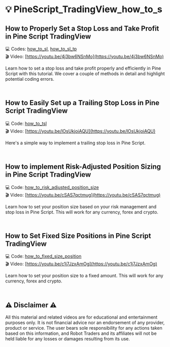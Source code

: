 # 💡 PineScript_TradingView_how_to_s


How to Properly Set a Stop Loss and Take Profit in Pine Script TradingView
-------------
💻 Codes: [how_to_sl](https://github.com/RobotTraders/PineScript_TradingView_how_to_s/blob/main/how_to_sl), 
[how_to_sl_tp](https://github.com/RobotTraders/PineScript_TradingView_how_to_s/blob/main/how_to_sl_tp) \
🎬 Video: [https://youtu.be/4j3bw6NSnMo](https://youtu.be/4j3bw6NSnMo)

Learn how to set a stop loss and take profit properly and efficiently in Pine Script with this tutorial. We cover a couple of methods in detail and highlight potential coding errors. 

\
How to Easily Set up a Trailing Stop Loss in Pine Script TradingView
-------------
💻 Code: [how_to_tsl](https://github.com/RobotTraders/PineScript_TradingView_how_to_s/blob/main/how_to_tsl) \
🎬 Video: [https://youtu.be/lOsUkjoiAQU](https://youtu.be/lOsUkjoiAQU)

Here's a simple way to implement a trailing stop loss in Pine Script.

\
How to implement Risk-Adjusted Position Sizing in Pine Script TradingView
-------------
💻 Code: [how_to_risk_adjusted_position_size](https://github.com/RobotTraders/PineScript_TradingView_how_to_s/blob/main/how_to_risk_adjusted_position_size) \
🎬 Video: [https://youtu.be/cSAS7qctmug](https://youtu.be/cSAS7qctmug)

Learn how to set your position size based on your risk management and stop loss in Pine Script. This will work for any currency, forex and crypto.

\
How to Set Fixed Size Positions in Pine Script TradingView
-------------
💻 Code: [how_to_fixed_size_position](https://github.com/RobotTraders/PineScript_TradingView_how_to_s/blob/main/how_to_fixed_size_position) \
🎬 Video: [https://youtu.be/c1j7JzxAmOg](https://youtu.be/c1j7JzxAmOg)

Learn how to set your position size to a fixed amount. This will work for any currency, forex and crypto.

\
⚠️ Disclaimer ⚠️
-------------
All this material and related videos are for educational and entertainment purposes only. It is not financial advice nor an endorsement of any provider, product or service. The user bears sole responsibility for any actions taken based on this information, and Robot Traders and its affiliates will not be held liable for any losses or damages resulting from its use. 
